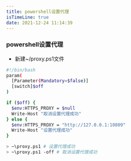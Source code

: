 ```yaml
---
title: powershell设置代理
isTimeLine: true
date: 2021-12-24 11:14:39
---
```


### powershell设置代理
- 新建~/proxy.ps1文件

```sh
#!/bin/bash
param(
  [Parameter(Mandatory=$false)]
  [switch]$off
)

if ($off) {
  $env:HTTPS_PROXY = $null 
  Write-Host "取消设置代理成功"
} else { 
  $env:HTTPS_PROXY = "http://127.0.0.1:10809"
  Write-Host "设置代理成功"
}
```


```sh
> ~\proxy.ps1 # 设置代理成功
> ~\proxy.ps1 -off # 取消设置代理成功
```
